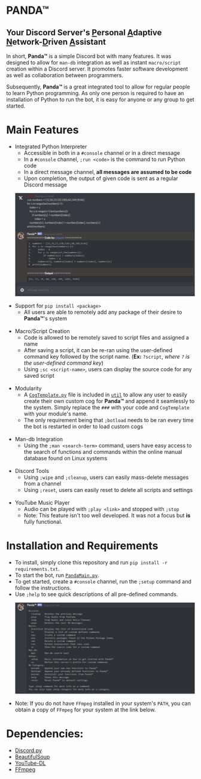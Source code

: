 # PANDA™
## Your Discord Server's <ins>P</ins>ersonal <ins>A</ins>daptive <ins>N</ins>etwork-<ins>D</ins>riven <ins>A</ins>ssistant
 In short, **Panda™** is a simple Discord bot with many features. It was designed to allow for `man-db` integration as well as instant `macro/script` creation within a Discord server. It promotes faster software development as well as collaboration between programmers. 

Subsequently, **Panda™** is a great integrated tool to allow for regular people to learn Python programming. As only one person is required to have an installation of Python to run the bot, it is easy for anyone or any group to get started.

# Main Features
- Integrated Python Interpreter
  - Accessible in both in a `#console` channel or in a direct message
  - In a `#console` channel, `;run <code>` is the command to run Python code
  - In a direct message channel, **all messages are assumed to be code**
  - Upon completion, the output of given code is sent as a regular Discord message
  <p align="center">
  <img title="Selection Sort" src=https://github.com/albertbregonia/PANDA/blob/main/img/selsort.png></img>
  </p>
- Support for `pip install <package>`
  - All users are able to remotely add any package of their desire to **Panda™**'s system
  <br>
- Macro/Script Creation
  - Code is allowed to be remotely saved to script files and assigned a name
  - After saving a script, it can be re-ran using the user-defined command key followed by the script name. (**Ex:** `?script`, *where `?` is the user-defined command key*)
  - Using `;sc <script-name>`, users can display the source code for any saved script 
  <br>
- Modularity
  - A [`CogTemplate.py`](https://github.com/albertbregonia/PANDA/blob/main/util/CogTemplate.py) file is included in [`util`](https://github.com/albertbregonia/PANDA/tree/main/util) to allow any user to easily create their own custom cog for **Panda™** and append it seamlessly to the system. Simply replace the `###` with your code and `CogTemplate` with your module's name.
  - The only requirement being that `;botload` needs to be ran every time the bot is restarted in order to load custom cogs
  <br>
- Man-db Integration
  - Using the `;man <search-term>` command, users have easy access to the search of functions and commands within the online manual database found on Linux systems
  <br>
- Discord Tools
  - Using `;wipe` and `;cleanup`, users can easily mass-delete messages from a channel
  - Using `;reset`, users can easily reset to delete all scripts and settings
  <br>
- YouTube Music Player
  - Audio can be played with `;play <link>` and stopped with `;stop`
  - Note: This feature isn't too well developed. It was not a focus but **is** fully functional.

# Installation and Requirements
- To install, simply clone this repository and run `pip install -r requirements.txt`.
- To start the bot, run [`PandaMain.py`](https://github.com/albertbregonia/PANDA/blob/main/PandaMain.py).
- To get started, create a `#console` channel, run the `;setup` command and follow the instructions.
- Use `;help` to see quick descriptions of all pre-defined commands.
  <br>
  <p align="center">
  <img title="Help" src=https://github.com/albertbregonia/PANDA/blob/main/img/help.png></img>
  </p>
 - Note: If you do not have `FFmpeg` installed in your system's `PATH`, you can obtain a copy of `FFmpeg` for your system at the link below.

# Dependencies:
- [Discord.py](https://github.com/Rapptz/discord.py "Discord.py by Rapptz")
- [BeautifulSoup](https://www.crummy.com/software/BeautifulSoup/bs4/doc/ "BS4 HTML Parser")
- [YouTube-DL](https://github.com/ytdl-org/youtube-dl "Youtube-dl by YTDL-org")
- [FFmpeg](https://ffmpeg.org/ "Audio conversion resource using in conjuction with Youtube-dl")
